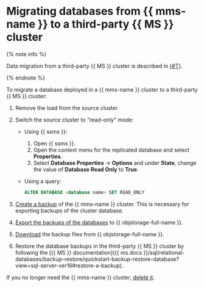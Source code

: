 # Migrating databases from {{ mms-name }} to a third-party {{ MS }} cluster

{% note info %}

Data migration from a third-party {{ MS }} cluster is described in [{#T}](../../managed-sqlserver/tutorials/data-migration.md).

{% endnote %}

To migrate a database deployed in a {{ mms-name }} cluster to a third-party {{ MS }} cluster:

1. Remove the load from the source cluster.
1. Switch the source cluster to <q>read-only</q> mode:

   * Using {{ ssms }}:

      1. Open {{ ssms }}.
      1. Open the context menu for the replicated database and select **Properties**.
      1. Select **Database Properties** → **Options** and under **State**, change the value of **Database Read Only** to **True**.

   * Using a query:

      ```sql
      ALTER DATABASE <database name> SET READ_ONLY
      ```

1. [Create a backup](../../managed-sqlserver/operations/cluster-backups.md#create-backup) of the {{ mms-name }} cluster. This is necessary for exporting backups of the cluster database.
1. [Export the backups of the databases](../../managed-sqlserver/operations/cluster-backups.md#objstorage-export) to {{ objstorage-full-name }}.
1. [Download](../../storage/operations/objects/download.md) the backup files from {{ objstorage-full-name }}.
1. Restore the database backups in the third-party {{ MS }} cluster by following the [{{ MS }} documentation]({{ ms.docs }}/sql/relational-databases/backup-restore/quickstart-backup-restore-database?view=sql-server-ver16#restore-a-backup).

If you no longer need the {{ mms-name }} cluster, [delete it](../../managed-sqlserver/operations/cluster-delete.md).
